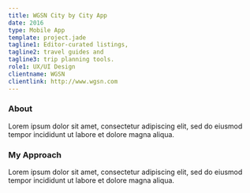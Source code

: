 ```yaml
---
title: WGSN City by City App
date: 2016
type: Mobile App
template: project.jade
tagline1: Editor-curated listings,
tagline2: travel guides and
tagline3: trip planning tools.
role1: UX/UI Design
clientname: WGSN
clientlink: http://www.wgsn.com
---
```


### About
Lorem ipsum dolor sit amet, consectetur adipiscing elit, sed do eiusmod tempor incididunt ut labore et dolore magna aliqua.

### My Approach
Lorem ipsum dolor sit amet, consectetur adipiscing elit, sed do eiusmod tempor incididunt ut labore et dolore magna aliqua.